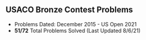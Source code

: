 ## USACO Bronze Contest Problems

- Problems Dated: December 2015 - US Open 2021 
- **51/72** Total Problems Solved (Last Updated 8/6/21)
